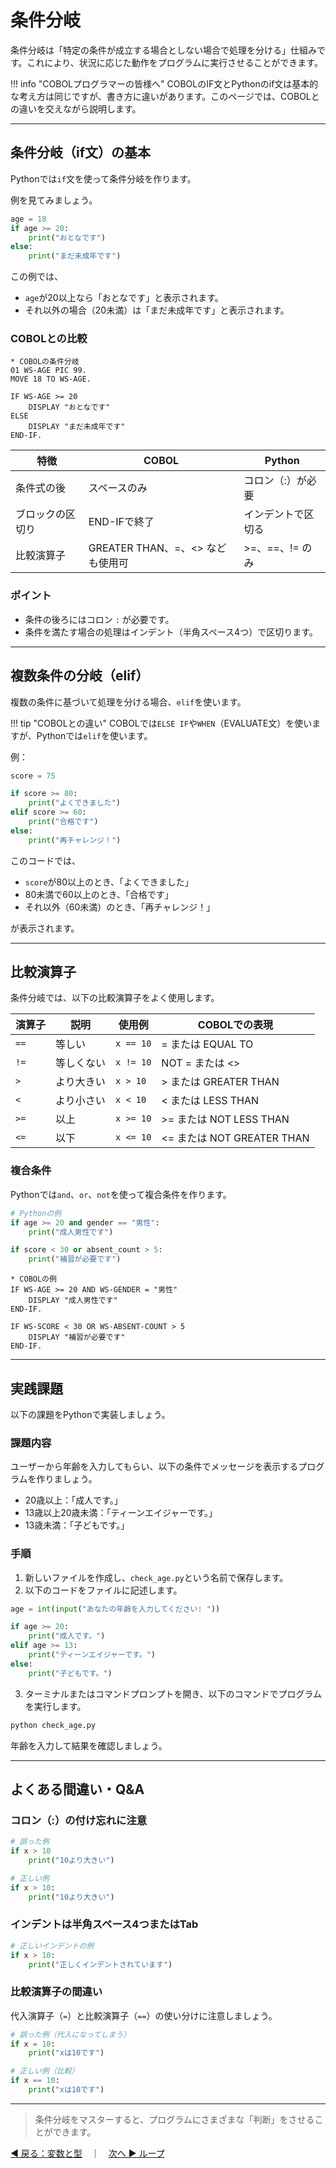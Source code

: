 # 条件分岐

条件分岐は「特定の条件が成立する場合としない場合で処理を分ける」仕組みです。これにより、状況に応じた動作をプログラムに実行させることができます。

!!! info "COBOLプログラマーの皆様へ"
    COBOLのIF文とPythonのif文は基本的な考え方は同じですが、書き方に違いがあります。このページでは、COBOLとの違いを交えながら説明します。

---

## 条件分岐（if文）の基本

Pythonでは`if`文を使って条件分岐を作ります。

例を見てみましょう。

```python
age = 18
if age >= 20:
    print("おとなです")
else:
    print("まだ未成年です")
```

この例では、

* `age`が20以上なら「おとなです」と表示されます。
* それ以外の場合（20未満）は「まだ未成年です」と表示されます。

### COBOLとの比較

```cobol
* COBOLの条件分岐
01 WS-AGE PIC 99.
MOVE 18 TO WS-AGE.

IF WS-AGE >= 20
    DISPLAY "おとなです"
ELSE
    DISPLAY "まだ未成年です"
END-IF.
```

| 特徴 | COBOL | Python |
|------|-------|--------|
| 条件式の後 | スペースのみ | コロン（:）が必要 |
| ブロックの区切り | END-IFで終了 | インデントで区切る |
| 比較演算子 | GREATER THAN、=、<> なども使用可 | >=、==、!= のみ |

### ポイント

* 条件の後ろにはコロン `:` が必要です。
* 条件を満たす場合の処理はインデント（半角スペース4つ）で区切ります。

---

## 複数条件の分岐（elif）

複数の条件に基づいて処理を分ける場合、`elif`を使います。

!!! tip "COBOLとの違い"
    COBOLでは`ELSE IF`や`WHEN`（EVALUATE文）を使いますが、Pythonでは`elif`を使います。

例：

```python
score = 75

if score >= 80:
    print("よくできました")
elif score >= 60:
    print("合格です")
else:
    print("再チャレンジ！")
```

このコードでは、

* `score`が80以上のとき、「よくできました」
* 80未満で60以上のとき、「合格です」
* それ以外（60未満）のとき、「再チャレンジ！」

が表示されます。

---

## 比較演算子

条件分岐では、以下の比較演算子をよく使用します。

| 演算子  | 説明    | 使用例       | COBOLでの表現 |
| ---- | ----- | --------- | ------------ |
| `==` | 等しい   | `x == 10` | = または EQUAL TO |
| `!=` | 等しくない | `x != 10` | NOT = または <> |
| `>`  | より大きい | `x > 10`  | > または GREATER THAN |
| `<`  | より小さい | `x < 10`  | < または LESS THAN |
| `>=` | 以上    | `x >= 10` | >= または NOT LESS THAN |
| `<=` | 以下    | `x <= 10` | <= または NOT GREATER THAN |

### 複合条件

Pythonでは`and`、`or`、`not`を使って複合条件を作ります。

```python
# Pythonの例
if age >= 20 and gender == "男性":
    print("成人男性です")

if score < 30 or absent_count > 5:
    print("補習が必要です")
```

```cobol
* COBOLの例
IF WS-AGE >= 20 AND WS-GENDER = "男性"
    DISPLAY "成人男性です"
END-IF.

IF WS-SCORE < 30 OR WS-ABSENT-COUNT > 5
    DISPLAY "補習が必要です"
END-IF.
```

---

## 実践課題

以下の課題をPythonで実装しましょう。

### 課題内容

ユーザーから年齢を入力してもらい、以下の条件でメッセージを表示するプログラムを作りましょう。

* 20歳以上：「成人です。」
* 13歳以上20歳未満：「ティーンエイジャーです。」
* 13歳未満：「子どもです。」

### 手順

1. 新しいファイルを作成し、`check_age.py`という名前で保存します。
2. 以下のコードをファイルに記述します。

```python
age = int(input("あなたの年齢を入力してください: "))

if age >= 20:
    print("成人です。")
elif age >= 13:
    print("ティーンエイジャーです。")
else:
    print("子どもです。")
```

3. ターミナルまたはコマンドプロンプトを開き、以下のコマンドでプログラムを実行します。

```bash
python check_age.py
```

年齢を入力して結果を確認しましょう。

---

## よくある間違い・Q&A

### コロン（:）の付け忘れに注意

```python
# 誤った例
if x > 10
    print("10より大きい")

# 正しい例
if x > 10:
    print("10より大きい")
```

### インデントは半角スペース4つまたはTab

```python
# 正しいインデントの例
if x > 10:
    print("正しくインデントされています")
```

### 比較演算子の間違い

代入演算子（`=`）と比較演算子（`==`）の使い分けに注意しましょう。

```python
# 誤った例（代入になってしまう）
if x = 10:
    print("xは10です")

# 正しい例（比較）
if x == 10:
    print("xは10です")
```

---

> 条件分岐をマスターすると、プログラムにさまざまな「判断」をさせることができます。

[◀ 戻る：変数と型](python_basic_variables.md)　｜　[次へ ▶ ループ](python_basic_loop.md)
